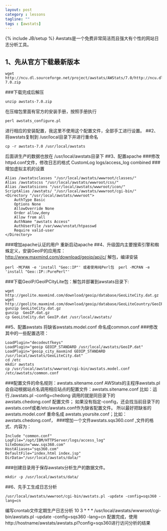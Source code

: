 ```yaml
---
layout: post
category : lessons
tagline: ""
tags : [awstats]
---
```

{% include JB/setup %}
Awstats是一个免费非常简洁而且强大有个性的网站日志分析工具。
## 1、先从官方下载最新版本

    wget http://ncu.dl.sourceforge.net/project/awstats/AWStats/7.0/http://ncu.dl.sourceforge.net/project/awstats/AWStats/7.0/awstats-7.0.zip

###下载完成后解压

    unzip awstats-7.0.zip

在压缩包里面有官方的安装手册，按照手册执行

    perl awstats_configure.pl

进行相应的安装配置，我这里不使用这个配置文件，全部手工进行设置。
##2、将awstats复制到 /usr/local目录下并进行重命名

    cp -r awstats-7.0 /usr/local/awstats
    
后面讲生产的数据也放在 /usr/local/awstats目录下
##3、配置apache
###修改httpd.conf文件，修改日志的格式
CustomLog logs/access_log combined
###增加虚拟主机的设置

    Alias /awstatsclasses "/usr/local/awstats/wwwroot/classes/"
    Alias /awstatscss "/usr/local/awstats/wwwroot/css/"
    Alias /awstatsicons "/usr/local/awstats/wwwroot/icon/"
    ScriptAlias /awstats/ "/usr/local/awstats/wwwroot/cgi-bin/"
    <Directory "/usr/local/awstats/wwwroot">
        AuthType Basic
        Options None
        AllowOverride None
        Order allow,deny
        Allow from all
        AuthName "awstats Access"
        AuthUserFile /var/www/vnstat/htpasswd  
        Require valid-user
    </Directory>

###增加apache认证的用户
重新启动apache
##4、升级国内主要搜索引擎和蜘蛛定义，安装GeoIP的应用库：
http://www.maxmind.com/download/geoip/api/c/ 解包，编译安装

    perl -MCPAN -e 'install "Geo::IP"' 或者使用纯Perl包  perl -MCPAN -e 'install "Geo::IP::PurePerl"'

###下载GeoIP/GeoIPCityLite包：解包并部署到awstats目录下:

    wget  http://geolite.maxmind.com/download/geoip/database/GeoLiteCity.dat.gz
    wget  http://geolite.maxmind.com/download/geoip/database/GeoLiteCountry/GeoIP.dat.gz
    gunzip GeoLiteCity.dat.gz
    gunzip  GeoIP.dat.gz
    cp GeoLiteCity.dat GeoIP.dat /usr/local/awstats/

##5、配置awstats
将缺省awstats.model.conf 命名成common.conf
###修改其中的一些配置选项：

    LoadPlugin="decodeutfkeys"
    LoadPlugin="geoip GEOIP_STANDARD /usr/local/awstats/GeoIP.dat"
    LoadPlugin="geoip_city_maxmind GEOIP_STANDARD /usr/local/awstats/GeoLiteCity.dat"
    cd /etc
    mkdir awstats
    cp /usr/local/awstats/wwwroot/cgi-bin/awstats.model.conf /etc/awstats/common.conf

###配置文件的命名规则：awstats.sitename.conf
AWStats的主程序awstats.pl会自动根据站点名调用相应站点的配置文件：awstats.sitename.conf
比如：运行./awstats.pl -config=chedong 调用的就是同目录下的 awstats.chedong.conf 配置文件；
如果没有指定-config，还会找当前目录下的awstats.conf或者/etc/awstats.conf作为缺省配置文件。
所以最好把缺省的awstats.model.conf 重命名成 awstats.yoursite.conf；比如：awstats.chedong.conf，
###增加一个文件awstats.sqs360.conf ,文件的格式、内容为：

    Include "common.conf"
    LogFile="/opt/IBM/HTTPServer/logs/access_log"
    SiteDomain="www.sqs360.com"
    HostAliases="sqs360.com"
    DefaultFile="index.html index.jsp"
    DirData="/usr/local/awstats/data/"

###创建目录用于保存awstats分析生产的数据文件。

    mkdir -p /usr/local/awstats/data/

##6、先手工生成日志分析

    /usr/local/awstats/wwwroot/cgi-bin/awstats.pl -update -config=sqs360 -lang=cn

编写crontab文件定期生产日志分析
10 3 * * * /usr/local/awstats/wwwroot/cgi-bin/awstats.pl -update -config=sqs360 -lang=cn
配置完成，使用http://hostname/awstats/awstats.pl?config=sqs360进行访问分析的结果